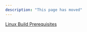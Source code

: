 ```yaml
---
description: "This page has moved"
---
```


[Linux Build Prerequisites](../prerequisites-build/linux-build-prerequisites.md)
